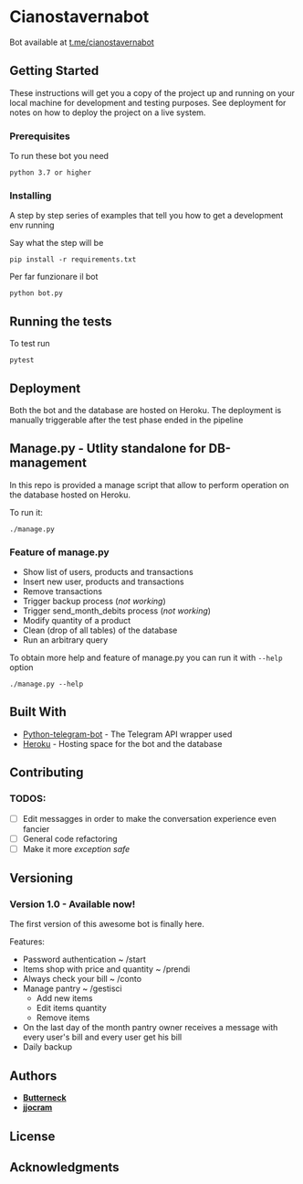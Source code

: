 # Cianostavernabot

Bot available at [t.me/cianostavernabot](http://t.me/cianostavernabot/)

## Getting Started

These instructions will get you a copy of the project up and running on your local machine for development and testing purposes. See deployment for notes on how to deploy the project on a live system.

### Prerequisites

To run these bot you need

```
python 3.7 or higher
```

### Installing

A step by step series of examples that tell you how to get a development env running

Say what the step will be

```
pip install -r requirements.txt
```

Per far funzionare il bot

```
python bot.py
```

## Running the tests

To test run

```
pytest
```

## Deployment

Both the bot and the database are hosted on Heroku. The deployment is manually triggerable after the test phase ended in the pipeline

## Manage.py - Utlity standalone for DB-management
In this repo is provided a manage script that allow to perform operation on the database hosted on Heroku.

To run it:

```./manage.py```

### Feature of manage.py
- Show list of users, products and transactions
- Insert new user, products and transactions
- Remove transactions
- Trigger backup process (*not working*)
- Trigger send_month_debits process (*not working*)
- Modify quantity of a product 
- Clean (drop of all tables) of the database
- Run an arbitrary query

To obtain more help and feature of manage.py you can run it with `--help` option

```./manage.py --help```

## Built With

- [Python-telegram-bot](https://python-telegram-bot.org/) - The Telegram API wrapper used
- [Heroku](https://www.heroku.com) - Hosting space for the bot and the database

## Contributing

### TODOS:

- [ ] Edit messagges in order to make the conversation experience even fancier
- [ ] General code refactoring
- [ ] Make it more *exception safe*

## Versioning

### Version 1.0 - Available now!

The first version of this awesome bot is finally here.

Features:

- Password authentication ~ /start
- Items shop with price and quantity ~ /prendi
- Always check your bill ~ /conto
- Manage pantry ~ /gestisci
  - Add new items
  - Edit items quantity
  - Remove items
- On the last day of the month pantry owner receives a message with every user's bill and every user get his bill
- Daily backup

## Authors

- [**Butterneck**](https://gitlab.com/Butterneck)
- [**jjocram**](https://gitlab.com/jjocram)

## License

## Acknowledgments
